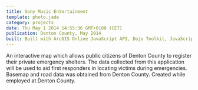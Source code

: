 ```yaml
---
title: Sony Music Entertainment
template: photo.jade
category: projects
date: Thu May 1 2014 14:55:36 GMT+0100 (CET)
publication: Denton County, May 2014
built: Built with ArcGIS Online JavaScript API, Dojo Toolkit, JavaScript and HTML/CSS 
---
```

An interactive map which allows public citizens of Denton County to register their private emergency shelters.  The data collected from this application will be used to aid first responders in locating victims during emergencies.  Basemap and road data was obtained from Denton County.  Created while employed at Denton County.
